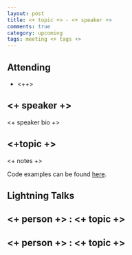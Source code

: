 ```yaml
---
layout: post
title: <+ topic +> - <+ speaker +>
comments: true
category: upcoming
tags: meeting <+ tags +>
---
```



## Attending

- <++>


## <+ speaker +>

<+ speaker bio +> 

## <+topic +>

<+ notes +>

Code examples can be found [here][code].

## Lightning Talks 

## <+ person +> : <+ topic +>

## <+ person +> : <+ topic +>


[code]: https://github.com/thehackerwithin/bath/tree/master/topic "Code Examples" 
